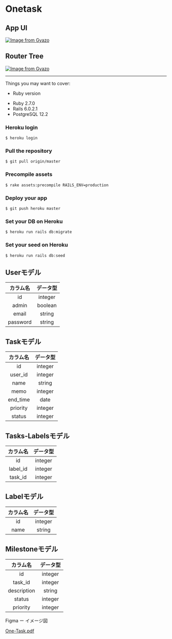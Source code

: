 # Onetask

## App UI
[![Image from Gyazo](https://i.gyazo.com/b0726715def42c1c9fc59464e8ac42a9.gif)](https://gyazo.com/b0726715def42c1c9fc59464e8ac42a9)

## Router Tree
[![Image from Gyazo](https://i.gyazo.com/b65b3c6e502dc9addb080746525c4830.gif)](https://gyazo.com/b65b3c6e502dc9addb080746525c4830)

---
Things you may want to cover:

* Ruby version
- Ruby 2.7.0
- Rails 6.0.2.1
- PostgreSQL 12.2

### Heroku login
```
$ heroku login
```
### Pull the repository
```
$ git pull origin/master
```
### Precompile assets
```
$ rake assets:precompile RAILS_ENV=production
```
### Deploy your app
```
$ git push heroku master
```
### Set your DB on Heroku
```
$ heroku run rails db:migrate
```
### Set your seed on Heroku
```
$ heroku run rails db:seed
```


## Userモデル
| カラム名 | データ型
| :---: | :---: |
| id | integer |
| admin | boolean |
| email | string |
| password | string |


## Taskモデル
| カラム名 | データ型
| :---: | :---: |
| id | integer |
| user_id | integer |
| name | string |
| memo | integer |
| end_time | date |
| priority | integer |
| status | integer |


## Tasks-Labelsモデル
| カラム名 | データ型
| :---: | :---: |
| id | integer |
| label_id | integer |
| task_id | integer |

## Labelモデル
| カラム名 | データ型
| :---: | :---: |
| id | integer |
| name | string |

## Milestoneモデル
| カラム名 | データ型
| :---: | :---: |
| id | integer |
| task_id | integer |
| description | string |
| status | integer |
| priority | integer |

Figma ー イメージ図


[One-Task.pdf](/uploads/be3cf5c0a7fddb7d2dee6b29cdfb97ab/One-Task.pdf)
